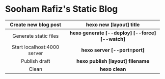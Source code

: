 # Sooham Rafiz's Static Blog


|     Create new blog post    |            **hexo new [layout] title**           |
|:---------------------------:|:------------------------------------------------:|
|    Generate static files    | **hexo generate [--deploy] [--force] [--watch]** |
| Start localhost:4000 server |           **hexo server [--port=port]**          |
|        Publish draft        |        **hexo publish [layout] filename**        |
|            Clean            |                  **hexo clean**                  |
